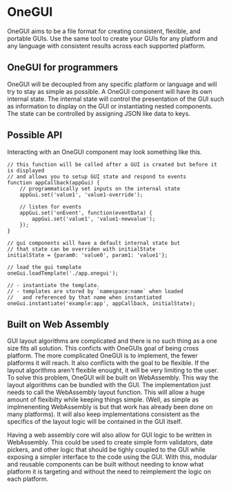 
# OneGUI

OneGUI aims to be a file format for creating consistent, flexible, and portable GUIs. Use the same tool to create your GUIs for any platform and any language with consistent results across each supported platform.

## OneGUI for programmers

OneGUI will be decoupled from any specific platform or language and will try to stay as simple as possible. A OneGUI component will have its own internal state. The internal state will control the presentation of the GUI such as information to display on the GUI or instantiating nested components. The state can be controlled by assigning JSON like data to keys. 

## Possible API
Interacting with an OneGUI component may look something like this.

```
// this function will be called after a GUI is created but before it is displayed
// and allows you to setup GUI state and respond to events
function appCallback(appGui) {
    // programmatically set inputs on the internal state
    appGui.set('value1', 'value1-override');

    // listen for events
    appGui.set('onEvent', function(eventData) {
        appGui.set('value1', 'value1-newvalue');
    });
}

// gui components will have a default internal state but
// that state can be overriden with initialState
initialState = {param0: 'value0', param1: 'value1'};

// load the gui template
oneGui.loadTemplate('./app.onegui');

// - instantiate the template.
// - templates are stored by `namespace:name` when loaded 
//   and referenced by that name when instantiated
oneGui.instantiate('example:app', appCallback, initialState);

```

## Built on Web Assembly

GUI layout algorithms are complicated and there is no such thing as a one size fits all solution. This conficts with OneGUIs goal of being cross platform. The more complicated OneGUI is to implement, the fewer platforms it will reach. It also conflicts with the goal to be flexible. If the layout algorithms aren't flexible enought, it will be very limiting to the user. To solve this problem, OneGUI will be built on WebAssembly. This way the layout algorithms can be bundled with the GUI. The implementation just needs to call the WebAssembly layout function. This will allow a huge amount of flexibilty while keeping things simple. (Well, as simple as implmenenting WebAssembly is but that work has already been done on many platforms). It will also keep implementations consistent as the specifics of the layout logic will be contained in the GUI itself.

Having a web assembly core will also allow for GUI logic to be written in WebAssembly. This could be used to create simple form validators, date pickers, and other logic that should be tighly coupled to the GUI while exposing a simpler interface to the code using the GUI. With this, modular and reusable components can be built without needing to know what platform it is targeting and without the need to reimplement the logic on each platform.